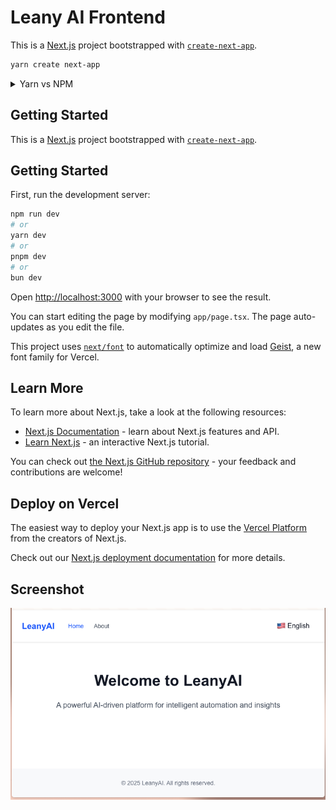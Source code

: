 # Leany AI Frontend

This is a [Next.js](https://nextjs.org/) project bootstrapped with [`create-next-app`](https://github.com/vercel/next.js/tree/canary/packages/create-next-app). 

```bash
yarn create next-app
```
<details>
    <summary>Yarn vs NPM</summary>

| 特性 | Yarn | NPM |
|------|------|-----|
| 安装速度 | 通常更快（并行安装） | 较慢（顺序安装） |
| 安全性 | 使用校验和验证包完整性 | npm 5+也添加了类似功能 |
| 确定性 | 通过yarn.lock确保一致安装 | 通过package-lock.json确保一致性 |
| 缓存系统 | 离线缓存，重装更快 | 也有缓存但实现不同 |

常用命令对比

| 操作 | Yarn | NPM |
|------|------|-----|
| 安装依赖 | `yarn` 或 `yarn install` | `npm install` |
| 添加依赖 | `yarn add [package]` | `npm install [package]` |
| 添加开发依赖 | `yarn add [package] --dev` | `npm install [package] --save-dev` |
| 移除依赖 | `yarn remove [package]` | `npm uninstall [package]` |
| 升级依赖 | `yarn upgrade [package]` | `npm update [package]` |
</details>



## Getting Started



This is a [Next.js](https://nextjs.org) project bootstrapped with [`create-next-app`](https://nextjs.org/docs/app/api-reference/cli/create-next-app).

## Getting Started

First, run the development server:

```bash
npm run dev
# or
yarn dev
# or
pnpm dev
# or
bun dev
```

Open [http://localhost:3000](http://localhost:3000) with your browser to see the result.

You can start editing the page by modifying `app/page.tsx`. The page auto-updates as you edit the file.

This project uses [`next/font`](https://nextjs.org/docs/app/building-your-application/optimizing/fonts) to automatically optimize and load [Geist](https://vercel.com/font), a new font family for Vercel.

## Learn More

To learn more about Next.js, take a look at the following resources:

- [Next.js Documentation](https://nextjs.org/docs) - learn about Next.js features and API.
- [Learn Next.js](https://nextjs.org/learn) - an interactive Next.js tutorial.

You can check out [the Next.js GitHub repository](https://github.com/vercel/next.js) - your feedback and contributions are welcome!

## Deploy on Vercel

The easiest way to deploy your Next.js app is to use the [Vercel Platform](https://vercel.com/new?utm_medium=default-template&filter=next.js&utm_source=create-next-app&utm_campaign=create-next-app-readme) from the creators of Next.js.

Check out our [Next.js deployment documentation](https://nextjs.org/docs/app/building-your-application/deploying) for more details.

## Screenshot
![alt text](../images/image.png)